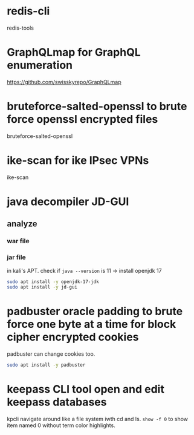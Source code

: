 # redis-cli
redis-tools

# GraphQLmap for GraphQL enumeration
https://github.com/swisskyrepo/GraphQLmap

# bruteforce-salted-openssl to brute force openssl encrypted files
bruteforce-salted-openssl

# ike-scan for ike IPsec VPNs
ike-scan

# java decompiler JD-GUI
## analyze
### war file
### jar file
in kali's APT.
check if `java --version` is 11 -> install openjdk 17
```bash
sudo apt install -y openjdk-17-jdk
sudo apt install -y jd-gui
```

# padbuster oracle padding to brute force one byte at a time for block cipher encrypted cookies
padbuster
can change cookies too.
```bash
sudo apt install -y padbuster
```

# keepass CLI tool open and edit keepass databases
kpcli
navigate around like a file system iwth cd and ls.
`show -f 0` to show item named 0 without term color highlights.

